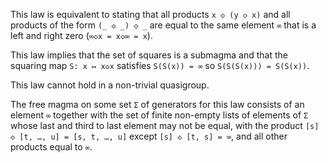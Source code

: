 This law is equivalent to stating that all products `x ◇ (y ◇ x)` and all products of the form `(_ ◇ _) ◇ _` are equal to the same element `∞` that is a left and right zero (`∞◇x = x◇∞ = x`).

This law implies that the set of squares is a submagma and that the squaring map `S: x ↦ x◇x` satisfies `S(S(x)) = ∞` so `S(S(S(x))) = S(S(x))`.

This law cannot hold in a non-trivial quasigroup.

The free magma on some set `Σ` of generators for this law consists of an element `∞` together with the set of finite non-empty lists of elements of `Σ` whose last and third to last element may not be equal, with the product `[s] ◇ [t, …, u] = [s, t, …, u]` except `[s] ◇ [t, s] = ∞`, and all other products equal to `∞`.
